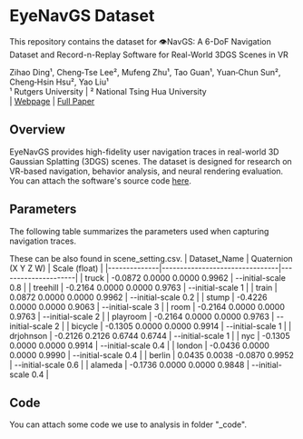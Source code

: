 # EyeNavGS Dataset
This repository contains the dataset for 👁️NavGS: A 6-DoF Navigation Dataset and Record-n-Replay Software for Real-World 3DGS Scenes in VR

Zihao Ding¹, Cheng‑Tse Lee², Mufeng Zhu¹, Tao Guan¹, Yuan‑Chun Sun², Cheng‑Hsin Hsu², Yao Liu¹<br>
¹ Rutgers University | ² National Tsing Hua University<br>
\| [Webpage](https://symmru.github.io/EyeNavGS/) | [Full Paper](https://arxiv.org/abs/2506.02380)

## Overview
EyeNavGS provides high-fidelity user navigation traces in real-world 3D Gaussian Splatting (3DGS) scenes. The dataset is designed for research on VR-based navigation, behavior analysis, and neural rendering evaluation.
You can attach the software's source code [here](https://github.com/symmru/EyeNavGS_Software).

## Parameters
The following table summarizes the parameters used when capturing navigation traces.

These can be also found in scene_setting.csv.
| Dataset_Name | Quaternion (X Y Z W)           | Scale (float)       |
|--------------|--------------------------------|---------------------|
| truck        | -0.0872 0.0000 0.0000 0.9962   | --initial-scale 0.8 |
| treehill     | -0.2164 0.0000 0.0000 0.9763   | --initial-scale 1   |
| train        |  0.0872 0.0000 0.0000 0.9962   | --initial-scale 0.2 |
| stump        | -0.4226 0.0000 0.0000 0.9063   | --initial-scale 3   |
| room         | -0.2164 0.0000 0.0000 0.9763   | --initial-scale 2   |
| playroom     | -0.2164 0.0000 0.0000 0.9763   | --initial-scale 2   |
| bicycle      | -0.1305 0.0000 0.0000 0.9914   | --initial-scale 1   |
| drjohnson    | -0.2126 0.2126 0.6744 0.6744   | --initial-scale 1   |
| nyc          | -0.1305 0.0000 0.0000 0.9914   | --initial-scale 0.4 |
| london       | -0.0436 0.0000 0.0000 0.9990   | --initial-scale 0.4 |
| berlin       |  0.0435 0.0038 -0.0870 0.9952  | --initial-scale 0.6 |
| alameda      | -0.1736 0.0000 0.0000 0.9848   | --initial-scale 0.4 |

## Code
You can attach some code we use to analysis in  folder "_code".
